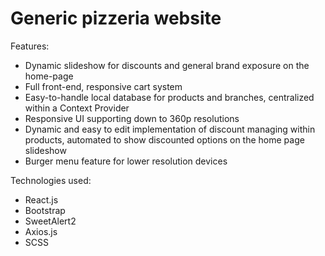 # Generic pizzeria website

Features:

* Dynamic slideshow for discounts and general brand exposure on the home-page
* Full front-end, responsive cart system
* Easy-to-handle local database for products and branches, centralized within a Context Provider
* Responsive UI supporting down to 360p resolutions
* Dynamic and easy to edit implementation of discount managing within products, automated to show discounted options on the home page slideshow
* Burger menu feature for lower resolution devices

Technologies used:

* React.js
* Bootstrap
* SweetAlert2
* Axios.js
* SCSS